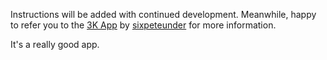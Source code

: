 Instructions will be added with continued development. Meanwhile, happy to refer you to the [3K App](https://github.com/sixpeteunder/3k) by [sixpeteunder](https://github.com/sixpeteunder) for more information.

It's a really good app.